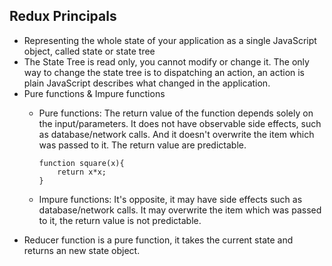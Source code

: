 
## Redux Principals

- Representing the whole state of your application as a single JavaScript object, called state or state tree
- The State Tree is read only, you cannot modify or change it. The only way to change the state tree is to dispatching an action, an action is plain JavaScript describes what changed in the application.
- Pure functions & Impure functions
    - Pure functions: The return value of the function depends solely on the input/parameters. It does not have observable side effects, such as database/network calls. And it doesn't overwrite the item which was passed to it. The return value are predictable.

        ```
        function square(x){
            return x*x;
        }
        ```
    - Impure functions: It's opposite, it may have side effects such as database/network calls. It may overwrite the item which was passed to it, the return value is not predictable. 
- Reducer function is a pure function, it takes the current state and returns an new state object.